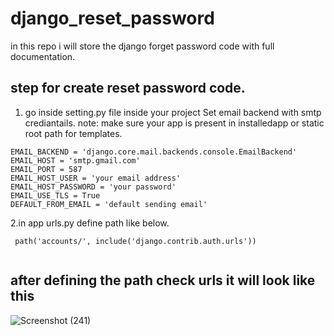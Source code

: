 # django_reset_password
in this repo i will store the django forget password code with full documentation.

## step for create reset password code.
1. go inside setting.py file inside your project Set email backend with smtp crediantails.
note: make sure your app is present in installedapp or static root path  for templates.
```
EMAIL_BACKEND = 'django.core.mail.backends.console.EmailBackend'
EMAIL_HOST = 'smtp.gmail.com'
EMAIL_PORT = 587
EMAIL_HOST_USER = 'your email address'
EMAIL_HOST_PASSWORD = 'your password'
EMAIL_USE_TLS = True
DEFAULT_FROM_EMAIL = 'default sending email'

```
2.in app urls.py define path like below.

```
 path('accounts/', include('django.contrib.auth.urls'))
 
 ```
 after defining the path check urls it will look like this
 - 
![Screenshot (241)](https://user-images.githubusercontent.com/51478832/90765530-bc33a980-e307-11ea-8c27-2e6b1080b6e0.png)

 
